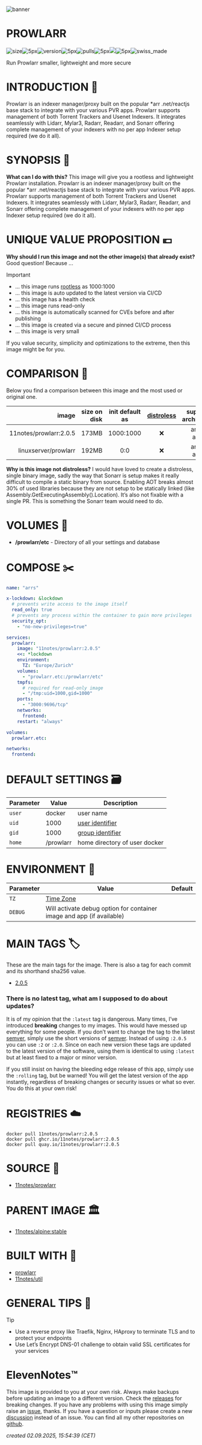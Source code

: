 ![banner](https://github.com/11notes/defaults/blob/main/static/img/banner.png?raw=true)

# PROWLARR
![size](https://img.shields.io/docker/image-size/11notes/prowlarr/2.0.5?color=0eb305)![5px](https://github.com/11notes/defaults/blob/main/static/img/transparent5x2px.png?raw=true)![version](https://img.shields.io/docker/v/11notes/prowlarr/2.0.5?color=eb7a09)![5px](https://github.com/11notes/defaults/blob/main/static/img/transparent5x2px.png?raw=true)![pulls](https://img.shields.io/docker/pulls/11notes/prowlarr?color=2b75d6)![5px](https://github.com/11notes/defaults/blob/main/static/img/transparent5x2px.png?raw=true)[<img src="https://img.shields.io/github/issues/11notes/docker-PROWLARR?color=7842f5">](https://github.com/11notes/docker-PROWLARR/issues)![5px](https://github.com/11notes/defaults/blob/main/static/img/transparent5x2px.png?raw=true)![swiss_made](https://img.shields.io/badge/Swiss_Made-FFFFFF?labelColor=FF0000&logo=data:image/svg%2bxml;base64,PHN2ZyB2ZXJzaW9uPSIxIiB3aWR0aD0iNTEyIiBoZWlnaHQ9IjUxMiIgdmlld0JveD0iMCAwIDMyIDMyIiB4bWxucz0iaHR0cDovL3d3dy53My5vcmcvMjAwMC9zdmciPgogIDxyZWN0IHdpZHRoPSIzMiIgaGVpZ2h0PSIzMiIgZmlsbD0idHJhbnNwYXJlbnQiLz4KICA8cGF0aCBkPSJtMTMgNmg2djdoN3Y2aC03djdoLTZ2LTdoLTd2LTZoN3oiIGZpbGw9IiNmZmYiLz4KPC9zdmc+)

Run Prowlarr smaller, lightweight and more secure

# INTRODUCTION 📢

Prowlarr is an indexer manager/proxy built on the popular *arr .net/reactjs base stack to integrate with your various PVR apps. Prowlarr supports management of both Torrent Trackers and Usenet Indexers. It integrates seamlessly with Lidarr, Mylar3, Radarr, Readarr, and Sonarr offering complete management of your indexers with no per app Indexer setup required (we do it all).

# SYNOPSIS 📖
**What can I do with this?** This image will give you a rootless and lightweight Prowlarr installation. Prowlarr is an indexer manager/proxy built on the popular *arr .net/reactjs base stack to integrate with your various PVR apps. Prowlarr supports management of both Torrent Trackers and Usenet Indexers. It integrates seamlessly with Lidarr, Mylar3, Radarr, Readarr, and Sonarr offering complete management of your indexers with no per app Indexer setup required (we do it all).

# UNIQUE VALUE PROPOSITION 💶
**Why should I run this image and not the other image(s) that already exist?** Good question! Because ...

> [!IMPORTANT]
>* ... this image runs [rootless](https://github.com/11notes/RTFM/blob/main/linux/container/image/rootless.md) as 1000:1000
>* ... this image is auto updated to the latest version via CI/CD
>* ... this image has a health check
>* ... this image runs read-only
>* ... this image is automatically scanned for CVEs before and after publishing
>* ... this image is created via a secure and pinned CI/CD process
>* ... this image is very small

If you value security, simplicity and optimizations to the extreme, then this image might be for you.

# COMPARISON 🏁
Below you find a comparison between this image and the most used or original one.

| **image** | **size on disk** | **init default as** | **[distroless](https://github.com/11notes/RTFM/blob/main/linux/container/image/distroless.md)** | supported architectures
| ---: | ---: | :---: | :---: | :---: |
| 11notes/prowlarr:2.0.5 | 173MB | 1000:1000 | ❌ | amd64, arm64 |
| linuxserver/prowlarr | 192MB | 0:0 | ❌ | amd64, arm64 |

**Why is this image not distroless?** I would have loved to create a distroless, single binary image, sadly the way that Sonarr is setup makes it really difficult to compile a static binary from source. Enabling AOT breaks almost 30% of used libraries because they are not setup to be statically linked (like Assembly.GetExecutingAssembly().Location). It’s also not fixable with a single PR. This is something the Sonarr team would need to do.

# VOLUMES 📁
* **/prowlarr/etc** - Directory of all your settings and database

# COMPOSE ✂️
```yaml
name: "arrs"

x-lockdown: &lockdown
  # prevents write access to the image itself
  read_only: true
  # prevents any process within the container to gain more privileges
  security_opt:
    - "no-new-privileges=true"

services:
  prowlarr:
    image: "11notes/prowlarr:2.0.5"
    <<: *lockdown
    environment:
      TZ: "Europe/Zurich"
    volumes:
      - "prowlarr.etc:/prowlarr/etc"
    tmpfs:
      # required for read-only image
      - "/tmp:uid=1000,gid=1000"
    ports:
      - "3000:9696/tcp"
    networks:
      frontend:
    restart: "always"

volumes:
  prowlarr.etc:

networks:
  frontend:
```

# DEFAULT SETTINGS 🗃️
| Parameter | Value | Description |
| --- | --- | --- |
| `user` | docker | user name |
| `uid` | 1000 | [user identifier](https://en.wikipedia.org/wiki/User_identifier) |
| `gid` | 1000 | [group identifier](https://en.wikipedia.org/wiki/Group_identifier) |
| `home` | /prowlarr | home directory of user docker |

# ENVIRONMENT 📝
| Parameter | Value | Default |
| --- | --- | --- |
| `TZ` | [Time Zone](https://en.wikipedia.org/wiki/List_of_tz_database_time_zones) | |
| `DEBUG` | Will activate debug option for container image and app (if available) | |

# MAIN TAGS 🏷️
These are the main tags for the image. There is also a tag for each commit and its shorthand sha256 value.

* [2.0.5](https://hub.docker.com/r/11notes/prowlarr/tags?name=2.0.5)

### There is no latest tag, what am I supposed to do about updates?
It is of my opinion that the ```:latest``` tag is dangerous. Many times, I’ve introduced **breaking** changes to my images. This would have messed up everything for some people. If you don’t want to change the tag to the latest [semver](https://semver.org/), simply use the short versions of [semver](https://semver.org/). Instead of using ```:2.0.5``` you can use ```:2``` or ```:2.0```. Since on each new version these tags are updated to the latest version of the software, using them is identical to using ```:latest``` but at least fixed to a major or minor version.

If you still insist on having the bleeding edge release of this app, simply use the ```:rolling``` tag, but be warned! You will get the latest version of the app instantly, regardless of breaking changes or security issues or what so ever. You do this at your own risk!

# REGISTRIES ☁️
```
docker pull 11notes/prowlarr:2.0.5
docker pull ghcr.io/11notes/prowlarr:2.0.5
docker pull quay.io/11notes/prowlarr:2.0.5
```

# SOURCE 💾
* [11notes/prowlarr](https://github.com/11notes/docker-PROWLARR)

# PARENT IMAGE 🏛️
* [11notes/alpine:stable](https://hub.docker.com/r/11notes/alpine)

# BUILT WITH 🧰
* [prowlarr](https://github.com/Prowlarr/Prowlarr)
* [11notes/util](https://github.com/11notes/docker-util)

# GENERAL TIPS 📌
> [!TIP]
>* Use a reverse proxy like Traefik, Nginx, HAproxy to terminate TLS and to protect your endpoints
>* Use Let’s Encrypt DNS-01 challenge to obtain valid SSL certificates for your services

# ElevenNotes™️
This image is provided to you at your own risk. Always make backups before updating an image to a different version. Check the [releases](https://github.com/11notes/docker-prowlarr/releases) for breaking changes. If you have any problems with using this image simply raise an [issue](https://github.com/11notes/docker-prowlarr/issues), thanks. If you have a question or inputs please create a new [discussion](https://github.com/11notes/docker-prowlarr/discussions) instead of an issue. You can find all my other repositories on [github](https://github.com/11notes?tab=repositories).

*created 02.09.2025, 15:54:39 (CET)*